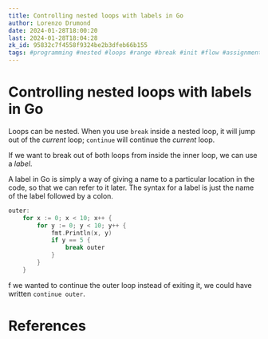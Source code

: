 ```yaml
---
title: Controlling nested loops with labels in Go
author: Lorenzo Drumond
date: 2024-01-28T18:00:20
last: 2024-01-28T18:04:28
zk_id: 95832c7f4558f9324be2b3dfeb66b155
tags: #programming #nested #loops #range #break #init #flow #assignments #continue #labels #repeat #for #infinite #statement #golang #post
---
```



# Controlling nested loops with labels in Go
Loops can be nested. When you use `break` inside a nested loop, it will jump out of the _current_ loop; `continue` will continue the _current_ loop.

If we want to break out of both loops from inside the inner loop, we can use a _label_.

A label in Go is simply a way of giving a name to a particular location in the code, so that we can refer to it later. The syntax for a label is just the name of the label followed by a colon.

```go
outer:
    for x := 0; x < 10; x++ {
        for y := 0; y < 10; y++ {
            fmt.Println(x, y)
            if y == 5 {
                break outer
            }
        }
    }
```

f we wanted to continue the outer loop instead of exiting it, we could have written `continue outer`.

# References
